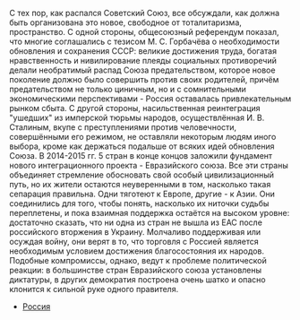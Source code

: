 С тех пор, как распался Советский Союз, все обсуждали, как должна быть организована это новое, свободное от тоталитаризма, пространство. С одной стороны, общесоюзный референдум показал, что многие соглашались с тезисом М. С. Горбачёва о необходимости обновления и сохранения СССР: великие достижения труда, богатая нравственность и нивилирование плеяды социальных противоречий делали необратимый распад Союза предательством, которое новое поколение должно было совершить против своих родителей, причём предательством не только циничным, но и с сомнительными экономическими перспективами - Россия оставалась привлекательным рынком сбыта. С другой стороны, насильственная реинтеграция "ушедших" из имперской тюрьмы народов, осуществлённая И. В. Сталиным, вкупе с преступлениями против человечности, совершёнными его режимом, не оставляли некоторым людям иного выбора, кроме как держаться подальше от всяких идей обновления Союза.
В 2014-2015 гг. 5 стран в конце концов заложили фундамент нового интеграционного проекта - Евразийского союза. Все эти страны объединяет стремление обосновать свой особый цивилизационный путь, но их жители остаются неуверенными в том, насколько такая сепарация правильна. Одни тяготеют к Европе, другие - к Азии. Они соединились для того, чтобы понять, насколько их ниточки судьбы переплетены, и пока взаимная поддержка остаётся на высоком уровне: достаточно сказать, что ни одна из стран не вышла из ЕАС после российского вторжения в Украину. Молчаливо поддерживая или осуждая войну, они верят в то, что торговля с Россией является необходимым условием достижения благосостояния их народов.
Подобные компромиссы, однако, ведут к проблеме политической реакции: в большинстве стран Евразийского союза установлены диктатуры, в других демократия построена очень шатко и опасно клонится к сильной руке одного правителя. 
* [Россия](https://lalawland.github.io/eurasia/russia)
